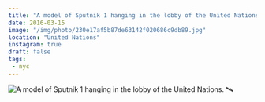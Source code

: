 ```yaml
---
title: "A model of Sputnik 1 hanging in the lobby of the United Nations. 🛰"
date: 2016-03-15
image: "/img/photo/230e17af5b87de63142f020686c9db89.jpg"
location: "United Nations"
instagram: true
draft: false
tags:
 - nyc
---
```


![A model of Sputnik 1 hanging in the lobby of the United Nations. 🛰](/img/photo/230e17af5b87de63142f020686c9db89.jpg)
